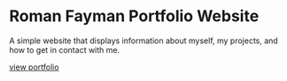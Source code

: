 # Roman Fayman Portfolio Website

A simple website that displays information about myself, my projects, and how to get in contact with me.

[view portfolio](https://rfayman613.github.io/romans-portfolio/)

